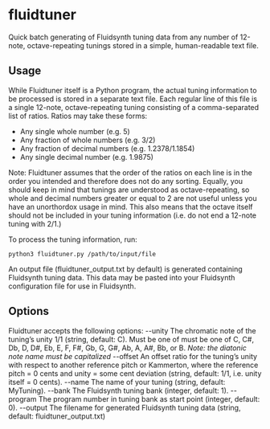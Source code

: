 # fluidtuner
Quick batch generating of Fluidsynth tuning data from any number of 12-note, octave-repeating tunings stored in a simple, human-readable text file.

## Usage

While Fluidtuner itself is a Python program, the actual tuning information to be processed is stored in a separate text file.  Each regular line of this file is a single 12-note, octave-repeating tuning consisting of a comma-separated list of ratios. Ratios may take these forms:

- Any single whole number (e.g. 5)
- Any fraction of whole numbers (e.g. 3/2)
- Any fraction of decimal numbers (e.g. 1.2378/1.1854)
- Any single decimal number (e.g. 1.9875)

Note: Fluidtuner assumes that the order of the ratios on each line is in the order you intended and therefore does not do any sorting. Equally, you should keep in mind that tunings are understood as octave-repeating, so whole and decimal numbers greater or equal to 2 are not useful unless you have an unorthordox usage in mind. This also means that the octave itself should not be included in your tuning information (i.e. do not end a 12-note tuning with 2/1.)

To process the tuning information, run:

    python3 fluidtuner.py /path/to/input/file

An output file (fluidtuner_output.txt by default) is generated containing Fluidsynth tuning data. This data may be pasted into your Fluidsynth configuration file for use in Fluidsynth. 

## Options

Fluidtuner accepts the following options:
    --unity
The chromatic note of the tuning’s unity 1/1 (string, default: C).
Must be one of must be one of C, C#, Db, D, D#, Eb, E, F, F#, Gb, G, G#, Ab, A, A#, Bb, or B. 
*Note: the diatonic note name must be capitalized*
    --offset
An offset ratio for the tuning’s unity with respect to another reference pitch or Kammerton, where the reference pitch = 0 cents and unity = some cent deviation (string, default: 1/1, i.e. unity itself = 0 cents).
    --name
The name of your tuning (string, default: MyTuning).
    --bank
The Fluidsynth tuning bank (integer, default: 1).
    --program
The program number in tuning bank as start point (integer, default: 0).
    --output
The filename for generated Fluidsynth tuning data (string, default: fluidtuner_output.txt)